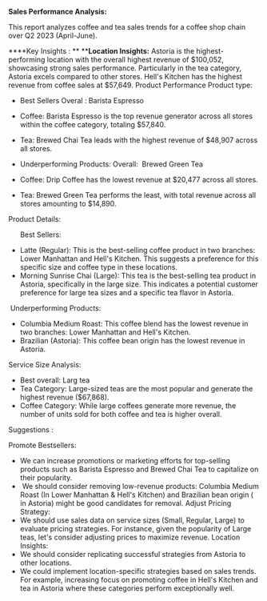 
**Sales Performance Analysis:**

This report analyzes coffee and tea sales trends for a coffee shop chain over Q2 2023 (April-June).



****Key Insights : **
****Location Insights:**
Astoria is the highest-performing location with the overall highest revenue of $100,052, showcasing strong sales performance. Particularly in the tea category, Astoria excels compared to other stores.
Hell's Kitchen has the highest revenue from coffee sales at $57,649.
Product Performance
Product type: 
* Best Sellers
Overal : Barista Espresso
* Coffee: Barista Espresso is the top revenue generator across all stores within the coffee category, totaling $57,840.
* Tea: Brewed Chai Tea leads with the highest revenue of $48,907 across all stores.

* Underperforming Products:
Overall:  Brewed Green Tea
* Coffee: Drip Coffee has the lowest revenue at $20,477 across all stores.
* Tea: Brewed Green Tea performs the least, with total revenue across all stores amounting to $14,890.

Product Details: 

      Best Sellers: 
* Latte (Regular): This is the best-selling coffee product in two branches: Lower Manhattan and Hell's Kitchen. This suggests a preference for this specific size and coffee type in these locations.
* Morning Sunrise Chai (Large): This tea is the best-selling tea product in Astoria, specifically in the large size. This indicates a potential customer preference for large tea sizes and a specific tea flavor in Astoria.

 Underperforming Products:

* Columbia Medium Roast: This coffee blend has the lowest revenue in two branches: Lower Manhattan and Hell's Kitchen. 
* Brazilian (Astoria): This coffee bean origin has the lowest revenue in Astoria.


Service Size Analysis:
       
* Best overall: Larg tea 
* Tea Category: Large-sized teas are the most popular and generate the highest revenue ($67,868).
* Coffee Category: While large coffees generate more revenue, the number of units sold for both coffee and tea is higher overall.


Suggestions : 

Promote Bestsellers:
* We can increase promotions or marketing efforts for top-selling products such as Barista Espresso and Brewed Chai Tea to capitalize on their popularity.
*  We should consider removing low-revenue products: Columbia Medium Roast (In Lower Manhattan & Hell's Kitchen) and Brazilian bean origin ( in Astoria) might be good candidates for removal.
Adjust Pricing Strategy:
* We should use sales data on service sizes (Small, Regular, Large) to evaluate pricing strategies. For instance, given the popularity of Large teas, let's consider adjusting prices to maximize revenue.
Location Insights:
* We should consider replicating successful strategies from Astoria to other locations. 
* We could implement location-specific strategies based on sales trends. For example, increasing focus on promoting coffee in Hell's Kitchen and tea in Astoria where these categories perform exceptionally well.





